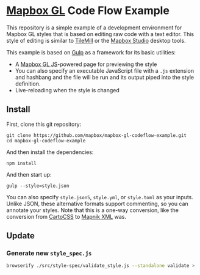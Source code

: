 # [Mapbox GL](https://www.mapbox.com/mapbox-gl/) Code Flow Example

This repository is a simple example of a development environment for Mapbox GL
styles that is based on editing raw code with a text editor. This style
of editing is similar to [TileMill](https://www.mapbox.com/tilemill/)
or the [Mapbox Studio](https://www.mapbox.com/mapbox-studio/) desktop
tools.

This example is based on [Gulp](http://gulpjs.com/) as a framework for its
basic utilities:

* A [Mapbox GL JS](https://www.mapbox.com/mapbox-gl-js/)-powered page for
  previewing the style
* You can also specify an executable JavaScript file with a `.js` extension
  and hashbang and the file will be run and its output piped into the style
  definition.
* Live-reloading when the style is changed

## Install

First, clone this git repository:

    git clone https://github.com/mapbox/mapbox-gl-codeflow-example.git
    cd mapbox-gl-codeflow-example

And then install the dependencies:

    npm install

And then start up:

    gulp --style=style.json

You can also specify `style.json5`, `style.yml`, or `style.toml` as your
inputs. Unlike JSON, these alternative formats support commenting, so you
can annotate your styles. Note that this is a one-way conversion, like the conversion
from [CartoCSS](https://www.mapbox.com/tilemill/docs/manual/carto/)
to [Mapnik XML](https://github.com/mapnik/mapnik/wiki/XMLConfigReference)
was.

## Update

### Generate new `style_spec.js`

```sh
browserify ./src/style-spec/validate_style.js --standalone validate > ../mapbox-gl-style-editor/app/mapbox-gl/style_spec.js
```

